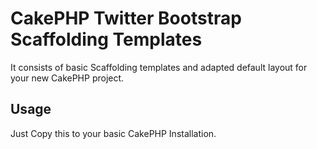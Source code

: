 CakePHP Twitter Bootstrap Scaffolding Templates
============================================

It consists of basic Scaffolding templates and adapted default layout
for your new CakePHP project.

Usage
-----

Just Copy this to your basic CakePHP Installation.
